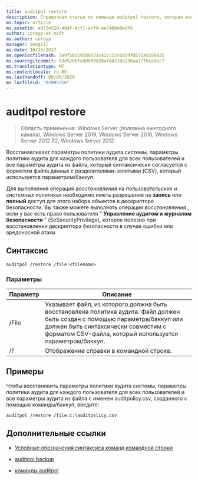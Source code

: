 ```yaml
---
title: auditpol restore
description: Справочная статья по команде auditpol restore, которая восстанавливает параметры политики аудита системы, параметры политики аудита на уровне пользователя для всех пользователей и все параметры аудита из файла, который синтаксически согласуется с форматом файла данных с разделителями-запятыми (CSV), который используется параметром/баккуп.
ms.topic: article
ms.assetid: ad73e520-484f-4cf1-a7f9-ae7488e9edf6
author: coreyp-at-msft
ms.author: coreyp
manager: dongill
ms.date: 10/16/2017
ms.openlocfilehash: 3a9f5b159280631c42cc22c6b59fd571a5550835
ms.sourcegitcommit: 53d526bfeddb89d28af44210a23ba417f6ce0ecf
ms.translationtype: MT
ms.contentlocale: ru-RU
ms.lasthandoff: 08/06/2020
ms.locfileid: "87895316"
---
```

# <a name="auditpol-restore"></a>auditpol restore

> Область применения: Windows Server (половина ежегодного канала), Windows Server 2019, Windows Server 2016, Windows Server 2012 R2, Windows Server 2012

Восстанавливает параметры политики аудита системы, параметры политики аудита для каждого пользователя для всех пользователей и все параметры аудита из файла, который синтаксически согласуется с форматом файла данных с разделителями-запятыми (CSV), который используется параметром/баккуп.

Для выполнения операций *восстановления* на *пользовательских* и *системных* политиках необходимо иметь разрешение на **запись** или **полный** доступ для этого набора объектов в дескрипторе безопасности. Вы также можете выполнять операции *восстановления* , если у вас есть право пользователя " **Управление аудитом и журналом безопасности** " (SeSecurityPrivilege), которое полезно при восстановлении дескриптора безопасности в случае ошибки или вредоносной атаки.

## <a name="syntax"></a>Синтаксис

```
auditpol /restore /file:<filename>
```

### <a name="parameters"></a>Параметры

| Параметр | Описание |
| ------- | -------- |
| /File | Указывает файл, из которого должна быть восстановлена политика аудита. Файл должен быть создан с помощью параметра/баккуп или должен быть синтаксически совместим с форматом CSV-файла, который используется параметром/баккуп. |
| /? |Отображение справки в командной строке. |

## <a name="examples"></a>Примеры

Чтобы восстановить параметры политики аудита системы, параметры политики аудита для каждого пользователя для всех пользователей и все параметры аудита из файла с именем auditpolicy.csv, созданного с помощью команды/баккуп, введите:

```
auditpol /restore /file:c:\auditpolicy.csv
```

## <a name="additional-references"></a>Дополнительные ссылки

- [Условные обозначения синтаксиса команд командной строки](command-line-syntax-key.md)

- [auditpol backup](auditpol-backup.md)

- [команды auditpol](auditpol.md)
